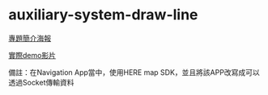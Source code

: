 # auxiliary-system-draw-line

[專題簡介海報](https://github.com/cby0730/C-language_syntax_checker_and_printer/blob/main/專題簡介/結合街景分析與燈號辨識之智慧盲人輔助系統_海報.pdf)
  
[實際demo影片](https://youtu.be/w1lfogixsGI)  
  
備註：在Navigation App當中，使用HERE map SDK，並且將該APP改寫成可以透過Socket傳輸資料
